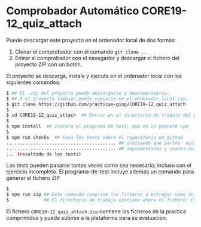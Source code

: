 # Comprobador Automático CORE19-12_quiz_attach

Puede descargar este proyecto en el ordenador local de dos formas:
1. Clonar el  comprobador con el comando `git clone ..`
2. Entrar al  comprobador con el navegador y descargar el fichero del proyecto ZIP con un botón.

El proyecto se descarga, instala y ejecuta en el ordenador local con los siguientes comandos:

```sh
$ ## El .zip del proyecto puede descargarse y descomprimirse.
$ ## O el proyecto también puede copiarse en el ordenador local con:
$ git clone https://github.com/practicas-ging/CORE19-12_quiz_attach
$
$ cd CORE19-12_quiz_attach  ## Entrar en el directorio de trabajo del programa de test
$
$ npm install  ## Instala el programa de test, que es un paquete npm
$
$ npm run checks  ## Pasa los tests sobre el repositorio en github
......................................... ## indicando que partes  están correctamente
......................................... ## implementadas y cuales no.
... (resultado de los tests)
```

Los tests pueden pasarse tantas veces como sea necesario; incluso con el ejercicio incompleto.
El programa-de-test incluye además un comando para generar el fichero ZIP

```bash
$
$ npm run zip ## Este comando comprime los ficheros a entregar como un fichero xx.zip
$             ## El directorio de trabajo contiene ahora el fichero: CORE19-12_quiz_attach.zip
```

El fichero `CORE19-12_quiz_attach.zip` contiene los ficheros de la practica comprimidos y puede subirse a la plataforma para su evaluación.

